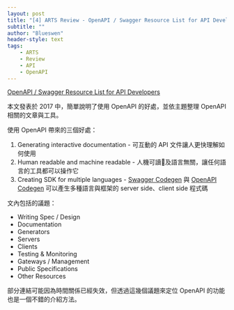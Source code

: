 ```yaml
---
layout: post
title: "[4] ARTS Review - OpenAPI / Swagger Resource List for API Developers"
subtitle: ""
author: "Blueswen"
header-style: text
tags:
    - ARTS
    - Review
    - API
    - OpenAPI
---
```


[OpenAPI / Swagger Resource List for API Developers](https://blog.runscope.com/posts/openapi-swagger-resource-list-for-api-developers)

本文發表於 2017 中，簡單說明了使用 OpenAPI 的好處，並依主題整理 OpenAPI 相關的文章與工具。

使用 OpenAPI 帶來的三個好處：

1. Generating interactive documentation - 可互動的 API 文件讓人更快理解如何使用
2. Human readable and machine readable - 人機可讀及語言無關，讓任何語言的工具都可以操作它
3. Creating SDK for multiple languages - [Swagger Codegen](https://github.com/swagger-api/swagger-codegen) 與 [OpenAPI Codegen](https://github.com/OpenAPITools/openapi-generator) 可以產生多種語言與框架的 server side、client side 程式碼

文內包括的議題：

* Writing Spec / Design
* Documentation
* Generators
* Servers
* Clients
* Testing & Monitoring
* Gateways / Management
* Public Specifications
* Other Resources

部分連結可能因為時間關係已經失效，但透過這幾個議題來定位 OpenAPI 的功能也是一個不錯的介紹方法。
